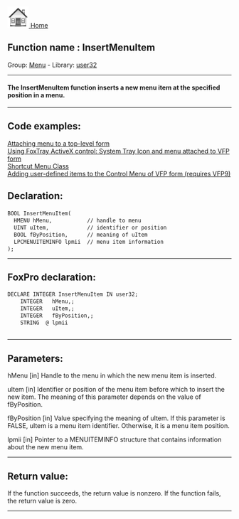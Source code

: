 [<img src="../../images/home.png"> Home ](https://github.com/VFPX/Win32API)  

## Function name : InsertMenuItem
Group: [Menu](../../functions_group.md#Menu)  -  Library: [user32](../../../libraries.md#user32)  
***  


#### The InsertMenuItem function inserts a new menu item at the specified position in a menu.
***  


## Code examples:
[Attaching menu to a top-level form](../../samples/sample_208.md)  
[Using FoxTray ActiveX control: System Tray Icon and menu attached to VFP form](../../samples/sample_336.md)  
[Shortcut Menu Class](../../samples/sample_419.md)  
[Adding user-defined items to the Control Menu of VFP form (requires VFP9)](../../samples/sample_512.md)  

## Declaration:
```foxpro  
BOOL InsertMenuItem(
  HMENU hMenu,           // handle to menu
  UINT uItem,            // identifier or position
  BOOL fByPosition,      // meaning of uItem
  LPCMENUITEMINFO lpmii  // menu item information
);  
```  
***  


## FoxPro declaration:
```foxpro  
DECLARE INTEGER InsertMenuItem IN user32;
	INTEGER   hMenu,;
	INTEGER   uItem,;
	INTEGER   fByPosition,;
	STRING  @ lpmii
  
```  
***  


## Parameters:
hMenu 
[in] Handle to the menu in which the new menu item is inserted. 

uItem 
[in] Identifier or position of the menu item before which to insert the new item. The meaning of this parameter depends on the value of fByPosition. 

fByPosition 
[in] Value specifying the meaning of uItem. If this parameter is FALSE, uItem is a menu item identifier. Otherwise, it is a menu item position. 

lpmii 
[in] Pointer to a MENUITEMINFO structure that contains information about the new menu item.   
***  


## Return value:
If the function succeeds, the return value is nonzero. If the function fails, the return value is zero.  
***  

